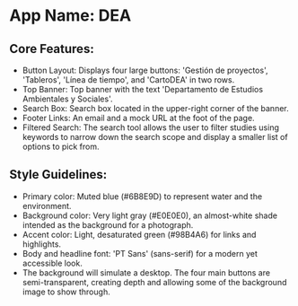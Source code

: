 # **App Name**: DEA

## Core Features:

- Button Layout: Displays four large buttons: 'Gestión de proyectos', 'Tableros', 'Línea de tiempo', and 'CartoDEA' in two rows.
- Top Banner: Top banner with the text 'Departamento de Estudios Ambientales y Sociales'.
- Search Box: Search box located in the upper-right corner of the banner.
- Footer Links: An email and a mock URL at the foot of the page.
- Filtered Search: The search tool allows the user to filter studies using keywords to narrow down the search scope and display a smaller list of options to pick from.

## Style Guidelines:

- Primary color: Muted blue (#6B8E9D) to represent water and the environment.
- Background color: Very light gray (#E0E0E0), an almost-white shade intended as the background for a photograph.
- Accent color: Light, desaturated green (#98B4A6) for links and highlights.
- Body and headline font: 'PT Sans' (sans-serif) for a modern yet accessible look.
- The background will simulate a desktop. The four main buttons are semi-transparent, creating depth and allowing some of the background image to show through.